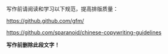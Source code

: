 写作前请阅读和学习以下规范，提高排版质量：

https://github.github.com/gfm/

https://github.com/sparanoid/chinese-copywriting-guidelines

**写作前删除此段文字！**